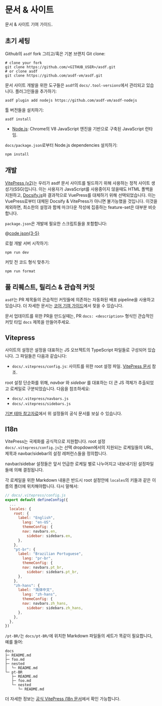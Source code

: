 # 문서 & 사이트

문서 & 사이트 기여 가이드.

## 초기 세팅

Github의 `asdf` fork 그리고/혹은 기본 브랜치 Git clone:

```shell
# clone your fork
git clone https://github.com/<GITHUB_USER>/asdf.git
# or clone asdf
git clone https://github.com/asdf-vm/asdf.git
```

문서 사이트 개발을 위한 도구들은 `asdf`의 `docs/.tool-versions`에서 관리되고 있습니다. 플러그인들을 추가하기:

```shell
asdf plugin add nodejs https://github.com/asdf-vm/asdf-nodejs
```

툴 버전들을 설치하기:

```shell
asdf install
```

- [Node.js](https://nodejs.org): Chrome의 V8 JavaScript 엔진을 기반으로 구축된 JavaScript 런타임.

`docs/package.json`로부터 Node.js dependencies 설치하기:

```shell
npm install
```

## 개발

[VitePress (v2)](https://vitepress.dev/)는 우리가 asdf 문서 사이트를 빌드하기 위해 사용하는 정적 사이트 생성기(SSG)입니다. 이는 사용자가 JavaScript를 사용중이지 않을때도 HTML 폴백을 지원하고, [Docsify.js](https://docsify.js.org/)와 결과적으로 VuePress를 대체하기 위해 선택되었습니다. 이는 VuePress로부터 대체된 Docsify & VitePress가 아니면 불가능했을 것입니다. 이것을 제외하면, 최소한의 설정과 함께 마크다운 작성에 집중하는 feature-set은 대부분 비슷합니다.

`package.json`은 개발에 필요한 스크립트들을 포함합니다:

@[code json{3-5}](../../package.json)

로컬 개발 서버 시작하기:

```shell
npm run dev
```

커밋 전 코드 형식 맞추기:

```shell
npm run format
```

## 풀 리퀘스트, 릴리스 & 관습적 커밋

`asdf`는 PR 제목들의 관습적인 커밋들에 의존하는 자동화된 배포 pipeline을 사용하고 있습니다. 더 자세한 문서는 [코어 기여 가이드](./core.md)에서 찾을 수 있습니다.

문서 업데이트를 위한 PR을 만드실때는, PR `docs: <description>` 형식인 관습적인 커밋 타입 `docs` 제목을 만들어주세요.

## Vitepress

사이트의 설정은 설정을 대표하는 JS 오브젝트의 TypeScript 파일들로 구성되어 있습니다. 그 파일들은 다음과 같습니다:

- `docs/.vitepress/config.js`: 사이트를 위한 root 설정 파일. [VitePress 문서](https://vitepress.dev/reference/site-config) 참조.

root 설정 단순화를 위해, _navbar_ 와 _sidebar_ 를 대표하는 더 큰 JS 객체가 추출되었고 로케일로 구분되었습니다. 다음을 참조하세요: 

- `docs/.vitepress/navbars.js`
- `docs/.vitepress/sidebars.js`

[기본 테마 참고자료](https://vitepress.dev/reference/default-theme-config)에서 위 설정들의 공식 문서를 보실 수 있습니다.

## I18n

VitePress는 국제화를 공식적으로 지원합니다.
root 설정 `docs/.vitepress/config.js`는 선택 dropdown에서의 지원되는 로케일들의 URL, 제목과 navbar/sidebar의 설정 레퍼런스들을 정의합니다.

navbar/sidebar 설정들은 앞서 언급한 로케일 별로 나누어지고 내보내기된 설정파일들에 의해 결정됩니다.

각 로케일을 위한 Markdown 내용은 반드시 root 설정안에 `locales`의 키들과 같은 이름의 폴더에 위치해야합니다. 다시 말해서: 

```js
// docs/.vitepress/config.js
export default defineConfig({
  ...
  locales: {
    root: {
      label: "English",
        lang: "en-US",
        themeConfig: {
        nav: navbars.en,
          sidebar: sidebars.en,
      },
    },
    "pt-br": {
      label: "Brazilian Portuguese",
        lang: "pr-br",
        themeConfig: {
        nav: navbars.pt_br,
          sidebar: sidebars.pt_br,
      },
    },
    "zh-hans": {
      label: "简体中文",
        lang: "zh-hans",
        themeConfig: {
        nav: navbars.zh_hans,
          sidebar: sidebars.zh_hans,
      },
    },
  },
})
```

`/pt-BR/`는 `docs/pt-BR/`에 위치한 Markdown 파일들의 세트가 똑같이 필요합니다, 예를 들어:

```shell
docs
├─ README.md
├─ foo.md
├─ nested
│  └─ README.md
└─ pt-BR
   ├─ README.md
   ├─ foo.md
   └─ nested
      └─ README.md
```

더 자세한 정보는 [공식 VitePress i18n 문서](https://vitepress.dev/guide/i18n)에서 확인 가능합니다.
